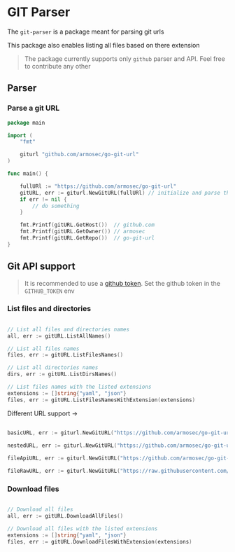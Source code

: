 # GIT Parser

The `git-parser` is a package meant for parsing git urls

This package also enables listing all files based on there extension

> The package currently supports only `github` parser and API. Feel free to contribute any other
## Parser

### Parse a git URL

```go
package main

import (
	"fmt"

	giturl "github.com/armosec/go-git-url"
)

func main() {

	fullURl := "https://github.com/armosec/go-git-url"
	gitURL, err := giturl.NewGitURL(fullURl) // initialize and parse the URL
	if err != nil {
		// do something
	}

	fmt.Printf(gitURL.GetHost())  // github.com
	fmt.Printf(gitURL.GetOwner()) // armosec
	fmt.Printf(gitURL.GetRepo())  // go-git-url
}
```
 
## Git API support

> It is recommended to use a [github token](https://docs.github.com/en/enterprise-server@3.4/authentication/keeping-your-account-and-data-secure/creating-a-personal-access-token). Set the github token in the `GITHUB_TOKEN` env

### List files and directories
```go

// List all files and directories names
all, err := gitURL.ListAllNames()

// List all files names
files, err := gitURL.ListFilesNames()

// List all directories names
dirs, err := gitURL.ListDirsNames()

// List files names with the listed extensions
extensions := []string{"yaml", "json"}
files, err := gitURL.ListFilesNamesWithExtension(extensions)

```		

Different URL support ->
```go
 
basicURL, err := giturl.NewGitURL("https://github.com/armosec/go-git-url") 
 
nestedURL, err := giturl.NewGitURL("https://github.com/armosec/go-git-url/tree/master/files")  

fileApiURL, err := giturl.NewGitURL("https://github.com/armosec/go-git-url/blob/master/files/file0.json")  

fileRawURL, err := giturl.NewGitURL("https://raw.githubusercontent.com/armosec/go-git-url/master/files/file0.json") 

```
### Download files
```go

// Download all files
all, err := gitURL.DownloadAllFiles()

// Download all files with the listed extensions
extensions := []string{"yaml", "json"}
files, err := gitURL.DownloadFilesWithExtension(extensions)

```	 
